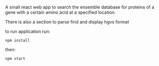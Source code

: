 A small react web app to search the ensemble database for proteins of a gene with a certain amino acid at a specified location.

There is also a section to parse find and display hgvs format

to run application run:

```
npm install
```

then:

```
npm start
```
